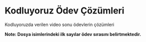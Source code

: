 # Kodluyoruz Ödev Çözümleri
 Kodluyoruzda verilen video sonu ödevlerin çözümleri

**Note: Dosya isimlerindeki ilk sayılar ödev sırasını belirtmektedir.**
